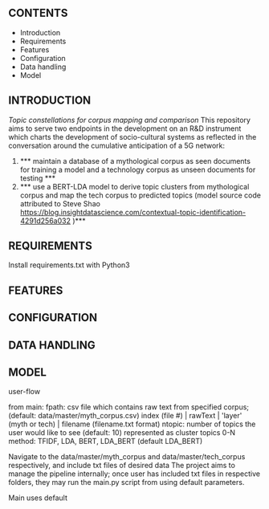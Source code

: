 CONTENTS
---------------------
 * Introduction
 * Requirements
 * Features
 * Configuration
 * Data handling
 * Model


INTRODUCTION
------------
*Topic constellations for corpus mapping and comparison*
This repository aims to serve two endpoints in the development on an R&D instrument which charts the development of socio-cultural systems as reflected in the conversation around the cumulative anticipation of a 5G network:
1. *** maintain a database of a mythological corpus as seen documents for training a model and a technology corpus as unseen documents for testing ***
2. *** use a BERT-LDA model to derive topic clusters from mythological corpus and map the tech corpus to predicted topics (model source code attributed to Steve Shao https://blog.insightdatascience.com/contextual-topic-identification-4291d256a032 )***

REQUIREMENTS
------------
Install requirements.txt with Python3

FEATURES
------------

CONFIGURATION
-------------

DATA HANDLING
-------------

MODEL
-------------


user-flow

from main:
fpath: csv file which contains raw text from specified corpus; (default: data/master/myth_corpus.csv)
    index (file #) | rawText | 'layer' (myth or tech) | filename (filename.txt format)
ntopic: number of topics the user would like to see (default: 10)
    represented as cluster topics 0-N
method: TFIDF, LDA, BERT, LDA_BERT (default LDA_BERT)


Navigate to the data/master/myth_corpus and data/master/tech_corpus respectively, and include txt files of desired data
The project aims to manage the pipeline internally; once user has included txt files in respective folders, they may run
the main.py script from using default parameters.

Main uses default